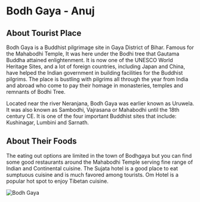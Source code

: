 # Bodh Gaya - Anuj

## About Tourist Place 
Bodh Gaya is a Buddhist pilgrimage site in Gaya District of Bihar. Famous for the Mahabodhi Temple, It was here under the Bodhi tree that Gautama Buddha attained 
enlightenment. It is now one of the UNESCO World Heritage Sites, and a lot of foreign countries, including Japan and China, have helped the Indian government in 
building facilities for the Buddhist pilgrims. The place is bustling with pilgrims all through the year from India and abroad who come to pay their homage in 
monasteries, temples and remnants of Bodhi Tree.

Located near the river Neranjana, Bodh Gaya was earlier known as Uruwela. It was also known as Sambodhi, Vajrasana or Mahabodhi until the 18th century CE. 
It is one of the four important Buddhist sites that include: Kushinagar, Lumbini and Sarnath.



## About Their Foods
The eating out options are limited in the town of Bodhgaya but you can find some good restaurants around the Mahabodhi Temple serving fine range of Indian and 
Continental cuisine. The Sujata hotel is a good place to eat sumptuous cuisine and is much favored among tourists. Om Hotel is a popular hot spot to enjoy 
Tibetan cuisine.

<img align="center" src="https://www.greavesindia.com/wp-content/uploads/2019/09/Holiest-City-in-India-_-Bodh-Gaya-www.istockphoto.com_gb_photo_big-statue-of-buddha-bodh-gaya-india-famous-buddhist-place-of-interest-gm1129899392-298648216-Alexander-Reshnya.jpg" alt="Bodh Gaya"/>

<!--Example: <img align="center" src="https://lotustours.in/assets/img/taj/photo-room-detail-1.jpg" alt="Taj Mahal"/> -->
